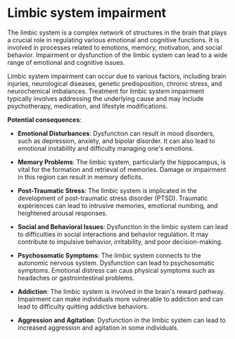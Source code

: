 # Limbic system impairment

The limbic system is a complex network of structures in the brain that plays a crucial role in regulating various emotional and cognitive functions. It is involved in processes related to emotions, memory, motivation, and social behavior. Impairment or dysfunction of the limbic system can lead to a wide range of emotional and cognitive issues. 

Limbic system impairment can occur due to various factors, including brain injuries, neurological diseases, genetic predisposition, chronic stress, and neurochemical imbalances. Treatment for limbic system impairment typically involves addressing the underlying cause and may include psychotherapy, medication, and lifestyle modifications.

**Potential consequences**:

* **Emotional Disturbances**: Dysfunction can result in mood disorders, such as depression, anxiety, and bipolar disorder. It can also lead to emotional instability and difficulty managing one's emotions.

* **Memory Problems**: The limbic system, particularly the hippocampus, is vital for the formation and retrieval of memories. Damage or impairment in this region can result in memory deficits.

* **Post-Traumatic Stress**: The limbic system is implicated in the development of post-traumatic stress disorder (PTSD). Traumatic experiences can lead to intrusive memories, emotional numbing, and heightened arousal responses.

* **Social and Behavioral Issues**: Dysfunction in the limbic system can lead to difficulties in social interactions and behavior regulation. It may contribute to impulsive behavior, irritability, and poor decision-making.

* **Psychosomatic Symptoms**: The limbic system connects to the autonomic nervous system. Dysfunction can lead to psychosomatic symptoms. Emotional distress can caus physical symptoms such as headaches or gastrointestinal problems.

* **Addiction**: The limbic system is involved in the brain's reward pathway. Impairment can make individuals more vulnerable to addiction and can lead to difficulty quitting addictive behaviors.

* **Aggression and Agitation**: Dysfunction in the limbic system can lead to increased aggression and agitation in some individuals.
